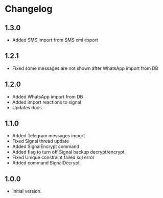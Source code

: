 # Changelog

## 1.3.0

- Added SMS import from SMS xml export

## 1.2.1

- Fixed some messages are not shown after WhatsApp import from DB

## 1.2.0

- Added WhatsApp import from DB
- Added import reactions to signal
- Updates docs

## 1.1.0

- Added Telegram messages import
- Fixed Signal thread update
- Added SignalEncrypt command
- Added flag to turn off Signal backup decrypt/encrypt
- Fixed Unique constraint failed sql error
- Added command SignalDecrypt

## 1.0.0

- Initial version.
